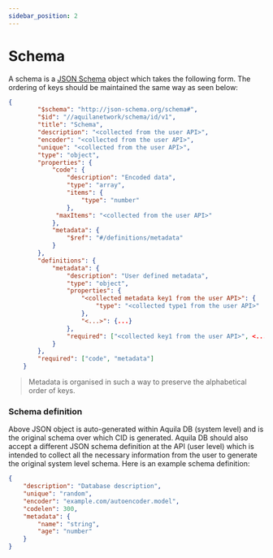 ```yaml
---
sidebar_position: 2
---
```


# Schema

A schema is a [JSON Schema](https://json-schema.org/) object which takes the following form. The ordering of keys should be maintained the same way as seen below: 

```json
{ 
        "$schema": "http://json-schema.org/schema#", 
        "$id": "//aquilanetwork/schema/id/v1", 
        "title": "Schema", 
        "description": "<collected from the user API>",
        "encoder": "<collected from the user API>",
        "unique": "<collected from the user API>",
        "type": "object",
        "properties": {
            "code": {
                "description": "Encoded data",
                "type": "array",
                "items": {
                    "type": "number"
                },
             "maxItems": "<collected from the user API>"
            },
            "metadata": {
                "$ref": "#/definitions/metadata"
            }
        },
        "definitions": {
            "metadata": {
                "description": "User defined metadata",
                "type": "object",
                "properties": {
                    "<collected metadata key1 from the user API>": {
                        "type": "<collected type1 from the user API>"
                    },
                    "<...>": {...}
                },
                "required": ["<collected key1 from the user API>", <...>]
            }
        },
        "required": ["code", "metadata"]
    }
```

> Metadata is organised in such a way to preserve the alphabetical order of keys.



### Schema definition

Above JSON object is auto-generated within Aquila DB (system level) and is the original schema over which CID is generated. Aquila DB should also accept a different JSON schema definition at the API (user level) which is intended to collect all the necessary information from the user to generate the original system level schema. Here is an example schema definition:

```json
{
    "description": "Database description",
    "unique": "random",
    "encoder": "example.com/autoencoder.model",
    "codelen": 300,
    "metadata": {
        "name": "string",
        "age": "number"
    }
}
```

